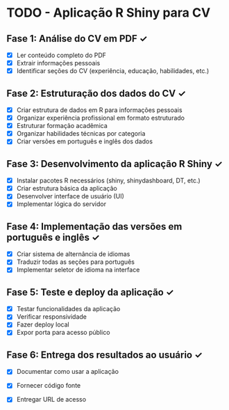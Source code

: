 # TODO - Aplicação R Shiny para CV

## Fase 1: Análise do CV em PDF ✓
- [x] Ler conteúdo completo do PDF
- [x] Extrair informações pessoais
- [x] Identificar seções do CV (experiência, educação, habilidades, etc.)

## Fase 2: Estruturação dos dados do CV ✓
- [x] Criar estrutura de dados em R para informações pessoais
- [x] Organizar experiência profissional em formato estruturado
- [x] Estruturar formação acadêmica
- [x] Organizar habilidades técnicas por categoria
- [x] Criar versões em português e inglês dos dados

## Fase 3: Desenvolvimento da aplicação R Shiny ✓
- [x] Instalar pacotes R necessários (shiny, shinydashboard, DT, etc.)
- [x] Criar estrutura básica da aplicação
- [x] Desenvolver interface de usuário (UI)
- [x] Implementar lógica do servidor

## Fase 4: Implementação das versões em português e inglês ✓
- [x] Criar sistema de alternância de idiomas
- [x] Traduzir todas as seções para português
- [x] Implementar seletor de idioma na interface

## Fase 5: Teste e deploy da aplicação ✓
- [x] Testar funcionalidades da aplicação
- [x] Verificar responsividade
- [x] Fazer deploy local
- [x] Expor porta para acesso público

## Fase 6: Entrega dos resultados ao usuário ✓
- [x] Documentar como usar a aplicação
- [x] Fornecer código fonte
- [x] Entregar URL de acesso

